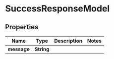 # SuccessResponseModel

## Properties
Name | Type | Description | Notes
------------ | ------------- | ------------- | -------------
**message** | **String** |  | 
